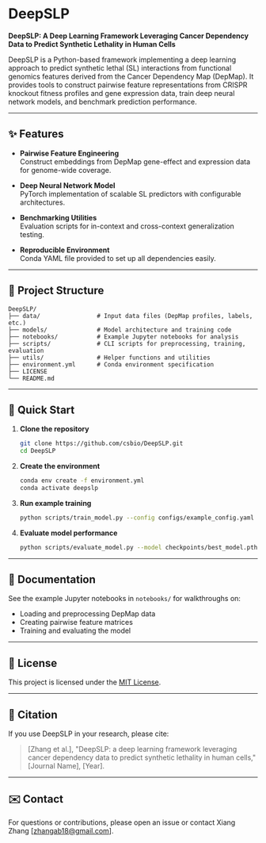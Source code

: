 # DeepSLP

**DeepSLP: A Deep Learning Framework Leveraging Cancer Dependency Data to Predict Synthetic Lethality in Human Cells**

DeepSLP is a Python-based framework implementing a deep learning approach to predict synthetic lethal (SL) interactions from functional genomics features derived from the Cancer Dependency Map (DepMap). It provides tools to construct pairwise feature representations from CRISPR knockout fitness profiles and gene expression data, train deep neural network models, and benchmark prediction performance.

---

## ✨ Features

- **Pairwise Feature Engineering**  
  Construct embeddings from DepMap gene-effect and expression data for genome-wide coverage.

- **Deep Neural Network Model**  
  PyTorch implementation of scalable SL predictors with configurable architectures.

- **Benchmarking Utilities**  
  Evaluation scripts for in-context and cross-context generalization testing.

- **Reproducible Environment**  
  Conda YAML file provided to set up all dependencies easily.

---

## 📂 Project Structure

```
DeepSLP/
├── data/                # Input data files (DepMap profiles, labels, etc.)
├── models/              # Model architecture and training code
├── notebooks/           # Example Jupyter notebooks for analysis
├── scripts/             # CLI scripts for preprocessing, training, evaluation
├── utils/               # Helper functions and utilities
├── environment.yml      # Conda environment specification
├── LICENSE
└── README.md
```

---

## 🚀 Quick Start

1. **Clone the repository**

   ```bash
   git clone https://github.com/csbio/DeepSLP.git
   cd DeepSLP
   ```

2. **Create the environment**

   ```bash
   conda env create -f environment.yml
   conda activate deepslp
   ```

3. **Run example training**

   ```bash
   python scripts/train_model.py --config configs/example_config.yaml
   ```

4. **Evaluate model performance**

   ```bash
   python scripts/evaluate_model.py --model checkpoints/best_model.pth
   ```

---

## 📖 Documentation

See the example Jupyter notebooks in `notebooks/` for walkthroughs on:
- Loading and preprocessing DepMap data
- Creating pairwise feature matrices
- Training and evaluating the model

---

## 📝 License

This project is licensed under the [MIT License](LICENSE).

---

## 🤝 Citation

If you use DeepSLP in your research, please cite:

> [Zhang et al.], "DeepSLP: a deep learning framework leveraging cancer dependency data to predict synthetic lethality in human cells," [Journal Name], [Year].

---

## ✉️ Contact

For questions or contributions, please open an issue or contact Xiang Zhang [zhangab18@gmail.com].